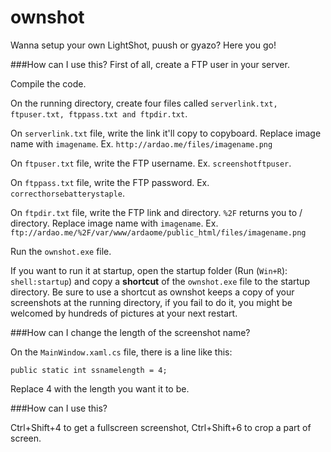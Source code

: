 # ownshot
Wanna setup your own LightShot, puush or gyazo? Here you go!

###How can I use this?
First of all, create a FTP user in your server.

Compile the code.

On the running directory, create four files called `serverlink.txt, ftpuser.txt, ftppass.txt and ftpdir.txt`.

On `serverlink.txt` file, write the link it'll copy to copyboard. Replace image name with `imagename`. Ex. `http://ardao.me/files/imagename.png`

On `ftpuser.txt` file, write the FTP username. Ex. `screenshotftpuser`.

On `ftppass.txt` file, write the FTP password. Ex. `correcthorsebatterystaple`.

On `ftpdir.txt` file, write the FTP link and directory. `%2F` returns you to / directory. Replace image name with `imagename`. Ex. `ftp://ardao.me/%2F/var/www/ardaome/public_html/files/imagename.png`

Run the `ownshot.exe` file.

If you want to run it at startup, open the startup folder (Run (`Win+R`): `shell:startup`) and copy a **shortcut** of the `ownshot.exe` file to the startup directory. Be sure to use a shortcut as ownshot keeps a copy of your screenshots at the running directory, if you fail to do it, you might be welcomed by hundreds of pictures at your next restart.

###How can I change the length of the screenshot name?

On the `MainWindow.xaml.cs` file, there is a line like this:

`public static int ssnamelength = 4;`

Replace 4 with the length you want it to be.

###How can I use this? 

Ctrl+Shift+4 to get a fullscreen screenshot, Ctrl+Shift+6 to crop a part of screen.
